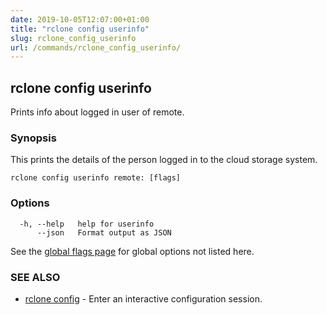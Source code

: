 ```yaml
---
date: 2019-10-05T12:07:00+01:00
title: "rclone config userinfo"
slug: rclone_config_userinfo
url: /commands/rclone_config_userinfo/
---
```

## rclone config userinfo

Prints info about logged in user of remote.

### Synopsis


This prints the details of the person logged in to the cloud storage
system.


```
rclone config userinfo remote: [flags]
```

### Options

```
  -h, --help   help for userinfo
      --json   Format output as JSON
```

See the [global flags page](/flags/) for global options not listed here.

### SEE ALSO

* [rclone config](/commands/rclone_config/)	 - Enter an interactive configuration session.

